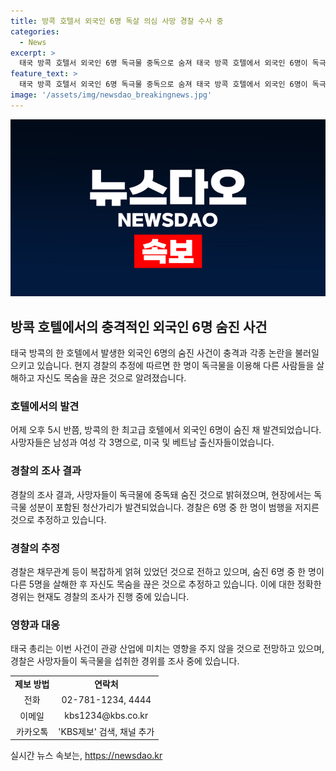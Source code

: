 ```yaml
---
title: 방콕 호텔서 외국인 6명 독살 의심 사망 경찰 수사 중
categories:
  - News
excerpt: >
  태국 방콕 호텔서 외국인 6명 독극물 중독으로 숨져 태국 방콕 호텔에서 외국인 6명이 독극물에 중독돼 숨진 채 발견됐다. 현지 경찰은 한 명이 나머지를 살해하고 자신도 목숨을 끊은 것으로 보고 있으며, 이는 충격적인 사건으로 보도되고 있다. 사망자들은 미국과 베트남 출신으로, 4억 원에 이르는 채무관계가 얽혀 있다고 전해졌다. 현지 경찰은 사망자들이 독극물을 섭취한 경위를 조사 중이다.
feature_text: >
  태국 방콕 호텔서 외국인 6명 독극물 중독으로 숨져 태국 방콕 호텔에서 외국인 6명이 독극물에 중독돼 숨진 채 발견됐다. 현지 경찰은 한 명이 나머지를 살해하고 자신도 목숨을 끊은 것으로 보고 있으며, 이는 충격적인 사건으로 보도되고 있다. 사망자들은 미국과 베트남 출신으로, 4억 원에 이르는 채무관계가 얽혀 있다고 전해졌다. 현지 경찰은 사망자들이 독극물을 섭취한 경위를 조사 중이다.
image: '/assets/img/newsdao_breakingnews.jpg'
---
```


<p><img src="/assets/img/newsdao_breakingnews.jpg" alt="implanttips 속보" /></p>

<h2 data-ke-size="size26">방콕 호텔에서의 충격적인 외국인 6명 숨진 사건</h2>

<p data-ke-size="size16">태국 방콕의 한 호텔에서 발생한 외국인 6명의 숨진 사건이 충격과 각종 논란을 불러일으키고 있습니다. 현지 경찰의 추정에 따르면 한 명이 독극물을 이용해 다른 사람들을 살해하고 자신도 목숨을 끊은 것으로 알려졌습니다.</p>

<h3>호텔에서의 발견</h3>

<p data-ke-size="size16">어제 오후 5시 반쯤, 방콕의 한 최고급 호텔에서 외국인 6명이 숨진 채 발견되었습니다. 사망자들은 남성과 여성 각 3명으로, 미국 및 베트남 출신자들이었습니다.</p>

<h3>경찰의 조사 결과</h3>

<p data-ke-size="size16">경찰의 조사 결과, 사망자들이 독극물에 중독돼 숨진 것으로 밝혀졌으며, 현장에서는 독극물 성분이 포함된 청산가리가 발견되었습니다. 경찰은 6명 중 한 명이 범행을 저지른 것으로 추정하고 있습니다.</p>

<h3>경찰의 추정</h3>

<p data-ke-size="size16">경찰은 채무관계 등이 복잡하게 얽혀 있었던 것으로 전하고 있으며, 숨진 6명 중 한 명이 다른 5명을 살해한 후 자신도 목숨을 끊은 것으로 추정하고 있습니다. 이에 대한 정확한 경위는 현재도 경찰의 조사가 진행 중에 있습니다.</p>

<h3>영향과 대응</h3>

<p data-ke-size="size16">태국 총리는 이번 사건이 관광 산업에 미치는 영향을 주지 않을 것으로 전망하고 있으며, 경찰은 사망자들이 독극물을 섭취한 경위를 조사 중에 있습니다.</p>

<table>
    <tr>
        <td style="text-align: center; height: 17px;"><b>제보 방법</b></td>
        <td style="text-align: center; height: 17px;"><b>연락처</b></td>
    </tr>
    <tr>
        <td style="text-align: center; height: 17px;">전화</td>
        <td style="text-align: center; height: 17px;">02-781-1234, 4444</td>
    </tr>
    <tr>
        <td style="text-align: center; height: 17px;">이메일</td>
        <td style="text-align: center; height: 17px;">kbs1234@kbs.co.kr</td>
    </tr>
    <tr>
        <td style="text-align: center; height: 17px;">카카오톡</td>
        <td style="text-align: center; height: 17px;">'KBS제보' 검색, 채널 추가</td>
    </tr>
</table>
실시간 뉴스 속보는, <a href="https://newsdao.kr" rel="dofollow">https://newsdao.kr</a>


